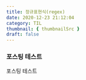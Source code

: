 ```yaml
---
title: 정규표현식(regex)
date: 2020-12-23 21:12:04
category: TIL
thumbnail: { thumbnailSrc }
draft: false
---
```


### 포스팅 테스트

포스팅 테스트